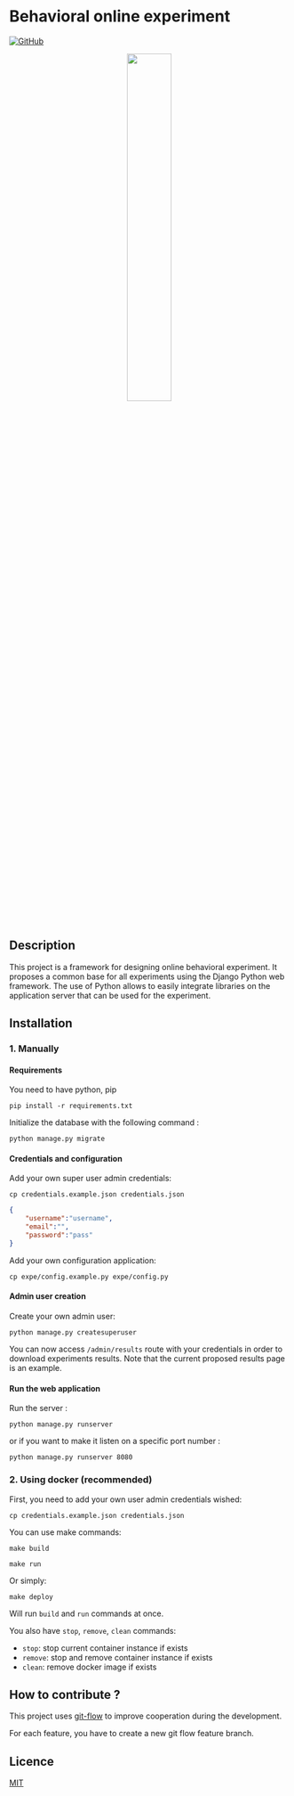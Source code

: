 # Behavioral online experiment


[![GitHub](https://img.shields.io/github/license/prise-3d/behavioral-online-experiment?style=flat)](https://github.com/prise-3d/behavioral-online-experiment/blob/master/LICENCE)


<p align="center">
    <img src="https://github.com/prise-3d/behavioral-online-experiment/blob/master/docs/source/_static/behavioral_logo.svg" alt="" width="40%">
</p>

## Description

This project is a framework for designing online behavioral experiment. It proposes a common base for all experiments using the Django Python web framework. The use of Python allows to easily integrate libraries on the application server that can be used for the experiment.

## Installation

### 1. Manually

#### Requirements

You need to have python, pip

```
pip install -r requirements.txt
```

Initialize the database with the following command :

```
python manage.py migrate
```

#### Credentials and configuration
Add your own super user admin credentials:
```
cp credentials.example.json credentials.json
```

```json
{
    "username":"username",
    "email":"",
    "password":"pass"
}
```

Add your own configuration application:
```
cp expe/config.example.py expe/config.py
```

#### Admin user creation

Create your own admin user:
```
python manage.py createsuperuser
```

You can now access `/admin/results` route with your credentials in order to download experiments results.
Note that the current proposed results page is an example.

#### Run the web application

Run the server :

```
python manage.py runserver
```

or if you want to make it listen on a specific port number :

```
python manage.py runserver 8080
```

### 2. Using docker (recommended)

First, you need to add your own user admin credentials wished:
```
cp credentials.example.json credentials.json
```

You can use make commands:

```
make build
```

```
make run
```

Or simply:

```
make deploy
```

Will run `build` and `run` commands at once.

You also have `stop`, `remove`, `clean` commands:
- `stop`: stop current container instance if exists
- `remove`: stop and remove container instance if exists
- `clean`: remove docker image if exists

## How to contribute ?

This project uses [git-flow](https://danielkummer.github.io/git-flow-cheatsheet/) to improve cooperation during the development.

For each feature, you have to create a new git flow feature branch.

## Licence

[MIT](LICENSE)
